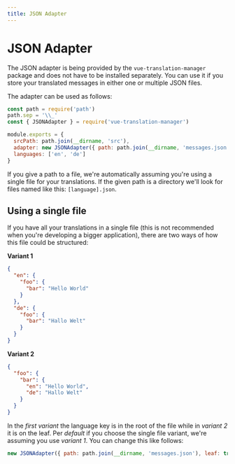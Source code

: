 ```yaml
---
title: JSON Adapter
---
```


# JSON Adapter

The JSON adapter is being provided by the `vue-translation-manager` package and does not have to be installed separately. You
can use it if you store your translated messages in either one or multiple JSON files.

The adapter can be used as follows:

```js
const path = require('path')
path.sep = '\\_'
const { JSONAdapter } = require('vue-translation-manager')

module.exports = {
  srcPath: path.join(__dirname, 'src'),
  adapter: new JSONAdapter({ path: path.join(__dirname, 'messages.json') }),
  languages: ['en', 'de']
}
```

If you give a path to a file, we're automatically assuming you're using a single file for your translations. If
the given path is a directory we'll look for files named like this: `[language].json`.

## Using a single file

If you have all your translations in a single file (this is not recommended when you're developing a bigger application), there
are two ways of how this file could be structured:

**Variant 1**
```json
{
  "en": {
    "foo": {
      "bar": "Hello World"
    }
  },
  "de": {
    "foo": {
      "bar": "Hallo Welt"
    }
  }
}
```

**Variant 2**
```json
{
  "foo": {
    "bar": {
      "en": "Hello World",
      "de": "Hallo Welt"
    }
  }
}
```

In the *first variant* the language key is in the root of the file while in *variant 2* it is on the leaf. Per *default* if you
choose the single file variant, we're assuming you use *variant 1*. You can change this like follows:

```js
new JSONAdapter({ path: path.join(__dirname, 'messages.json'), leaf: true })
```
